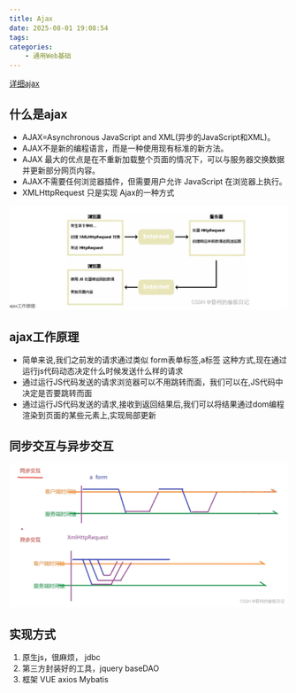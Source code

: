 ```yaml
---
title: Ajax
date: 2025-08-01 19:08:54
tags:
categories:
    - 通用Web基础
---
```


[详细ajax](https://www.w3school.com.cn/js/js_ajax_http.asp)

## 什么是ajax

- AJAX=Asynchronous JavaScript and XML(异步的JavaScript和XML)。
- AJAX不是新的编程语言，而是一种使用现有标准的新方法。
- AJAX 最大的优点是在不重新加载整个页面的情况下，可以与服务器交换数据并更新部分网页内容。
- AJAX不需要任何浏览器插件，但需要用户允许 JavaScript 在浏览器上执行。
- XMLHttpRequest 只是实现 Ajax的一种方式

![图1](Ajax/20250801194333.png)
## ajax工作原理

- 简单来说,我们之前发的请求通过类似 form表单标签,a标签 这种方式,现在通过 运行js代码动态决定什么时候发送什么样的请求
- 通过运行JS代码发送的请求浏览器可以不用跳转而面，我们可以在,JS代码中决定是否要跳转而面
- 通过运行JS代码发送的请求,接收到返回结果后,我们可以将结果通过dom编程渲染到页面的某些元素上,实现局部更新

## 同步交互与异步交互

![图2](Ajax/20250801194354.png)

## 实现方式

1. 原生js，很麻烦，					jdbc
2. 第三方封装好的工具，jquery		baseDAO
3. 框架 VUE axios					Mybatis
